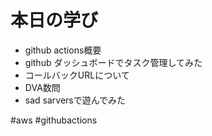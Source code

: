 # 本日の学び
- github actions概要
- github ダッシュボードでタスク管理してみた
- コールバックURLについて
- DVA数問
- sad sarversで遊んでみた

#aws #githubactions
